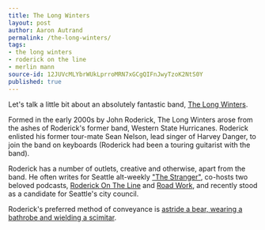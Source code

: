 ```yaml
---
title: The Long Winters
layout: post
author: Aaron Autrand
permalink: /the-long-winters/
tags:
- the long winters
- roderick on the line
- merlin mann
source-id: 12JUVcMLYbrWUkLprroMRN7xGCgQIFnJwyTzoK2NtS0Y
published: true
---
```

Let's talk a little bit about an absolutely fantastic band, [The Long Winters](http://www.thelongwinters.com/).

Formed in the early 2000s by John Roderick, The Long Winters arose from the ashes of Roderick's former band, Western State Hurricanes. Roderick enlisted his former tour-mate Sean Nelson, lead singer of Harvey Danger, to join the band on keyboards (Roderick had been a touring guitarist with the band).

Roderick has a number of outlets, creative and otherwise, apart from the band. He often writes for Seattle alt-weekly ["The Stranger"](http://www.thestranger.com/), co-hosts two beloved podcasts, [Roderick On The Line](http://www.merlinmann.com/roderick/) and [Road Work](http://5by5.tv/roadwork), and recently stood as a candidate for Seattle's city council.

Roderick's preferred method of conveyance is [astride a bear, wearing a bathrobe and wielding a scimitar](http://www.merlinmann.com/roderick/ep-70-bad-cop-worse-cop-man-in-bathrobe.html).

